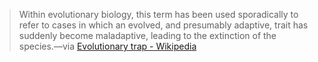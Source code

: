 
> Within evolutionary biology, this term has been used sporadically to refer to cases in which an evolved, and presumably adaptive, trait has suddenly become maladaptive, leading to the extinction of the species.—via [Evolutionary trap - Wikipedia](https://en.wikipedia.org/wiki/Evolutionary_trap)
